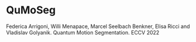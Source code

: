 # QuMoSeg

Federica Arrigoni, Willi Menapace, Marcel Seelbach Benkner, Elisa Ricci and Vladislav Golyanik. Quantum Motion Segmentation. ECCV 2022
